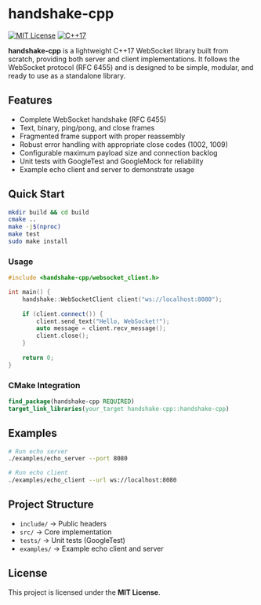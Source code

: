 # handshake-cpp

[![MIT License](https://img.shields.io/badge/License-MIT-blue.svg)](LICENSE)
[![C++17](https://img.shields.io/badge/C%2B%2B-17-blue.svg)](https://isocpp.org/)

**handshake-cpp** is a lightweight C++17 WebSocket library built from scratch, providing both server and client implementations. It follows the WebSocket protocol (RFC 6455) and is designed to be simple, modular, and ready to use as a standalone library.

## Features
- Complete WebSocket handshake (RFC 6455)
- Text, binary, ping/pong, and close frames
- Fragmented frame support with proper reassembly
- Robust error handling with appropriate close codes (1002, 1009)
- Configurable maximum payload size and connection backlog
- Unit tests with GoogleTest and GoogleMock for reliability
- Example echo client and server to demonstrate usage

## Quick Start

```bash
mkdir build && cd build
cmake ..
make -j$(nproc)
make test
sudo make install
```

### Usage

```cpp
#include <handshake-cpp/websocket_client.h>

int main() {
    handshake::WebSocketClient client("ws://localhost:8080");
    
    if (client.connect()) {
        client.send_text("Hello, WebSocket!");
        auto message = client.recv_message();
        client.close();
    }
    
    return 0;
}
```

### CMake Integration
```cmake
find_package(handshake-cpp REQUIRED)
target_link_libraries(your_target handshake-cpp::handshake-cpp)
```

## Examples

```bash
# Run echo server
./examples/echo_server --port 8080

# Run echo client
./examples/echo_client --url ws://localhost:8080
```

## Project Structure
- `include/` → Public headers
- `src/` → Core implementation  
- `tests/` → Unit tests (GoogleTest)
- `examples/` → Example echo client and server

## License
This project is licensed under the **MIT License**.
